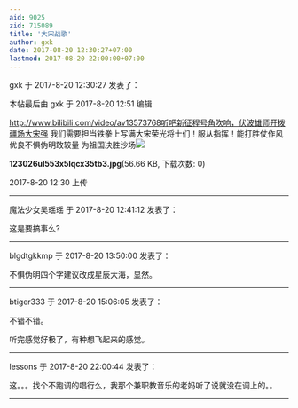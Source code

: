 ```yaml
---
aid: 9025
zid: 715089
title: '大宋战歌'
author: gxk
date: 2017-08-20 12:30:27+07:00
lastmod: 2017-08-20 22:00:00+07:00
---
```


gxk 于 2017-8-20 12:30:27 发表了：

本帖最后由 gxk 于 2017-8-20 12:51 编辑 

http://www.bilibili.com/video/av13573768听吧新征程号角吹响，伏波雄师开拨疆场大宋强 我们需要担当铁拳上写满大宋荣光将士们！服从指挥！能打胜仗作风优良不惧伪明敢较量 为祖国决胜沙场![](https://mirrors.tuna.tsinghua.edu.cn/osdn/lgqm/72877/123026ul553x5lqcx35tb3.jpg)



**123026ul553x5lqcx35tb3.jpg**(56.66 KB, 下载次数: 0)



2017-8-20 12:30 上传

---------

魔法少女吴瑶瑶 于 2017-8-20 12:41:12 发表了：

这是要搞事么?

---------

blgdtgkkmp 于 2017-8-20 13:50:00 发表了：

不惧伪明四个字建议改成星辰大海，显然。

---------

btiger333 于 2017-8-20 15:06:05 发表了：

不错不错。

听完感觉好极了，有种想飞起来的感觉。

---------

lessons 于 2017-8-20 22:00:44 发表了：

这。。。找个不跑调的唱行么，我那个兼职教音乐的老妈听了说就没在调上的。。

---------

